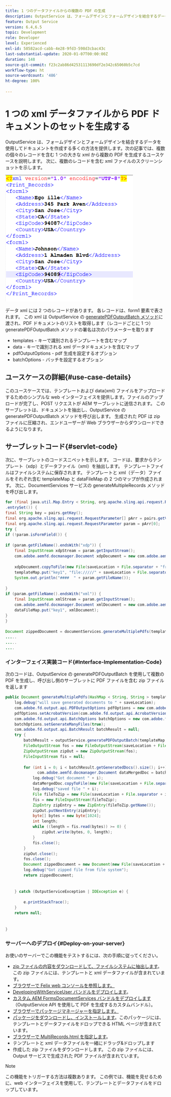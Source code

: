 ```yaml
---
title: 1 つのデータファイルからの複数の PDF の生成
description: OutputService は、フォームデザインとフォームデザインを結合するデータを使用してドキュメントを作成する多くの方法を提供します。複数の個々のレコードを含む 1 つの大きな xml から複数の PDF を生成する方法を説明します。
feature: Output Service
version: 6.4,6.5
topic: Development
role: Developer
level: Experienced
exl-id: 58582acd-cabb-4e28-9fd3-598d3cbac43c
last-substantial-update: 2020-01-07T00:00:00Z
duration: 148
source-git-commit: f23c2ab86d42531113690df2e342c65060b5c7cd
workflow-type: ht
source-wordcount: '486'
ht-degree: 100%

---
```


# 1 つの xml データファイルから PDF ドキュメントのセットを生成する

OutputService は、フォームデザインとフォームデザインを結合するデータを使用してドキュメントを作成する多くの方法を提供します。次の記事では、複数の個々のレコードを含む 1 つの大きな xml から複数の PDF を生成するユースケースを説明します。
次に、複数のレコードを含む xml ファイルのスクリーンショットを示します。

![multi-record-xml](assets/multi-record-xml.PNG)

データ xml には 2 つのレコードがあります。 各レコードは、form1 要素で表されます。 この xml は OutputService の [generatePDFOutputBatch メソッド](https://helpx.adobe.com/aem-forms/6/javadocs/com/adobe/fd/output/api/OutputService.html?lang=ja)に渡され、PDF ドキュメントのリストを取得します（レコードごとに 1 つ）
generatePDFOutputBatch メソッドの署名は次のパラメーターを取ります

* templates - キーで識別されるテンプレートを含むマップ
* data - キーで識別される xml データドキュメントを含むマップ
* pdfOutputOptions - pdf 生成を設定するオプション
* batchOptions - バッチを設定するオプション



## ユースケースの詳細{#use-case-details}

このユースケースでは、テンプレートおよび data(xml) ファイルをアップロードするためのシンプルな web インターフェイスを提供します。ファイルのアップロードが完了し、POST リクエストが AEM サーブレットに送信されます。 このサーブレットは、ドキュメントを抽出し、OutputService の generatePDFOutputBatch メソッドを呼び出します。 生成された PDF は zip ファイルに圧縮され、エンドユーザーが Web ブラウザーからダウンロードできるようになります。

## サーブレットコード{#servlet-code}

次に、サーブレットのコードスニペットを示します。 コードは、要求からテンプレート（xdp）とデータファイル（xml）を抽出します。 テンプレートファイルはファイルシステムに保存されます。 テンプレートと xml（データ）ファイルをそれぞれ含む templateMap と dataFileMap の 2 つのマップが作成されます。 次に、DocumentServices サービスの generateMultipleRecords メソッドを呼び出します。

```java
for (final java.util.Map.Entry < String, org.apache.sling.api.request.RequestParameter[] > pairs: params
.entrySet()) {
final String key = pairs.getKey();
final org.apache.sling.api.request.RequestParameter[] pArr = pairs.getValue();
final org.apache.sling.api.request.RequestParameter param = pArr[0];
try {
if (!param.isFormField()) {

if (param.getFileName().endsWith("xdp")) {
    final InputStream xdpStream = param.getInputStream();
    com.adobe.aemfd.docmanager.Document xdpDocument = new com.adobe.aemfd.docmanager.Document(xdpStream);

    xdpDocument.copyToFile(new File(saveLocation + File.separator + "fromui.xdp"));
    templateMap.put("key1", "file://///" + saveLocation + File.separator + "fromui.xdp");
    System.out.println("####  " + param.getFileName());

}
if (param.getFileName().endsWith("xml")) {
    final InputStream xmlStream = param.getInputStream();
    com.adobe.aemfd.docmanager.Document xmlDocument = new com.adobe.aemfd.docmanager.Document(xmlStream);
    dataFileMap.put("key1", xmlDocument);
}
}

Document zippedDocument = documentServices.generateMultiplePdfs(templateMap, dataFileMap,saveLocation);
.....
.....
....
```

### インターフェイス実装コード{#Interface-Implementation-Code}

次のコードは、OutputService の generatePDFOutputBatch を使用して複数の PDF を生成し、呼び出し側のサーブレットに PDF ファイルを含む zip ファイルを返します

```java
public Document generateMultiplePdfs(HashMap < String, String > templateMap, HashMap < String, Document > dataFileMap, String saveLocation) {
    log.debug("will save generated documents to " + saveLocation);
    com.adobe.fd.output.api.PDFOutputOptions pdfOptions = new com.adobe.fd.output.api.PDFOutputOptions();
    pdfOptions.setAcrobatVersion(com.adobe.fd.output.api.AcrobatVersion.Acrobat_11);
    com.adobe.fd.output.api.BatchOptions batchOptions = new com.adobe.fd.output.api.BatchOptions();
    batchOptions.setGenerateManyFiles(true);
    com.adobe.fd.output.api.BatchResult batchResult = null;
    try {
        batchResult = outputService.generatePDFOutputBatch(templateMap, dataFileMap, pdfOptions, batchOptions);
        FileOutputStream fos = new FileOutputStream(saveLocation + File.separator + "zippedfile.zip");
        ZipOutputStream zipOut = new ZipOutputStream(fos);
        FileInputStream fis = null;

        for (int i = 0; i < batchResult.getGeneratedDocs().size(); i++) {
              com.adobe.aemfd.docmanager.Document dataMergedDoc = batchResult.getGeneratedDocs().get(i);
            log.debug("Got document " + i);
            dataMergedDoc.copyToFile(new File(saveLocation + File.separator + i + ".pdf"));
            log.debug("saved file " + i);
            File fileToZip = new File(saveLocation + File.separator + i + ".pdf");
            fis = new FileInputStream(fileToZip);
            ZipEntry zipEntry = new ZipEntry(fileToZip.getName());
            zipOut.putNextEntry(zipEntry);
            byte[] bytes = new byte[1024];
            int length;
            while ((length = fis.read(bytes)) >= 0) {
                zipOut.write(bytes, 0, length);
            }
            fis.close();
        }
        zipOut.close();
        fos.close();
        Document zippedDocument = new Document(new File(saveLocation + File.separator + "zippedfile.zip"));
        log.debug("Got zipped file from file system");
        return zippedDocument;


    } catch (OutputServiceException | IOException e) {

        e.printStackTrace();
    }
    return null;


}
```

### サーバーへのデプロイ{#Deploy-on-your-server}

お使いのサーバーでこの機能をテストするには、次の手順に従ってください。

* [zip ファイルの内容をダウンロードして、ファイルシステムに抽出します](assets/mult-records-template-and-xml-file.zip)。この zip ファイルには、テンプレートと xml データファイルが含まれています。
* [ブラウザーで Felix web コンソールを参照します。](http://localhost:4502/system/console/bundles)
* [DevelopingWithServiceUser バンドルをデプロイします](/help/forms/assets/common-osgi-bundles/DevelopingWithServiceUser.jar)。
* [カスタム AEM FormsDocumentServices バンドルをデプロイします](/help/forms/assets/common-osgi-bundles/AEMFormsDocumentServices.core-1.0-SNAPSHOT.jar)（OutputService API を使用して PDF を生成するカスタムバンドル）。
* [ブラウザーでパッケージマネージャーを指定します。](http://localhost:4502/crx/packmgr/index.jsp)
* [パッケージをダウンロードし、インストールします](assets/generate-multiple-pdf-from-xml.zip)。このパッケージには、テンプレートとデータファイルをドロップできる HTML ページが含まれています。
* [ブラウザーで MultiRecords.html を指定します](http://localhost:4502/content/DocumentServices/Multirecord.html?)。
* テンプレートと xml データファイルを一緒にドラッグ&amp;ドロップします
* 作成した zip ファイルをダウンロードします。 この zip ファイルには、Output サービスで生成された PDF ファイルが含まれています。

>[!NOTE]
>この機能をトリガーする方法は複数あります。 この例では、機能を見せるために、web インターフェイスを使用して、テンプレートとデータファイルをドロップしています。
